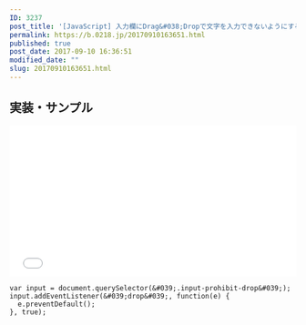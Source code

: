 ```yaml
---
ID: 3237
post_title: '[JavaScript] 入力欄にDrag&#038;Dropで文字を入力できないようにする方法'
permalink: https://b.0218.jp/20170910163651.html
published: true
post_date: 2017-09-10 16:36:51
modified_date: ""
slug: 20170910163651.html
---
```

<!--more-->
## 実装・サンプル

<iframe height='265' scrolling='no' title='Input that prohibited D&D' src='//codepen.io/hiro0218/embed/xmWjwr/?height=265&theme-id=light&default-tab=result' frameborder='no' allowtransparency='true' allowfullscreen='true' style='width: 100%;'>See the Pen <a href='https://codepen.io/hiro0218/pen/xmWjwr/'>Input that prohibited D&D</a> by hiro (<a href='https://codepen.io/hiro0218'>@hiro0218</a>) on <a href='https://codepen.io'>CodePen</a>.
</iframe>

```language-javascript
var input = document.querySelector(&#039;.input-prohibit-drop&#039;);
input.addEventListener(&#039;drop&#039;, function(e) {
  e.preventDefault();
}, true);
```